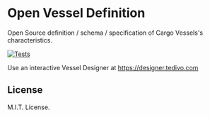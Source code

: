 # Open Vessel Definition

Open Source definition / schema / specification of Cargo Vessels's characteristics.

[![Tests](https://github.com/tedivo/OpenVesselDefinition/actions/workflows/main.yml/badge.svg?branch=master)](https://github.com/tedivo/OpenVesselDefinition/actions/workflows/main.yml)

Use an interactive Vessel Designer at https://designer.tedivo.com

## License

M.I.T. License.
